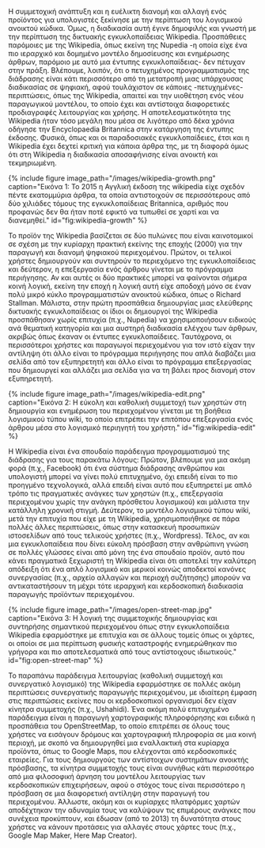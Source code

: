 Η συμμετοχική ανάπτυξη και η ευέλικτη διανομή και αλλαγή ενός προϊόντος
για υπολογιστές ξεκίνησε με την περίπτωση του λογισμικού ανοικτού
κώδικα. Όμως, η διαδικασία αυτή έγινε δημοφιλής και γνωστή με την
περίπτωση της δικτυακής εγκυκλοπαίδειας Wikipedia. Προσπάθειες παρόμοιες
με της Wikipedia, όπως εκείνη της Nupedia -η οποία είχε ένα πιο
ιεραρχικό και δομημένο μοντέλο δημοσίευσης και ενημέρωσης άρθρων,
παρόμοιο με αυτό μια έντυπης εγκυκλοπαίδειας- δεν πέτυχαν στην πράξη.
Βλέπουμε, λοιπόν, ότι ο πετυχημένος προγραμματισμός της διάδρασης είναι
κάτι περισσότερο από τη μετατροπή μιας υπάρχουσας διαδικασίας σε
ψηφιακή, αφού τουλάχιστον σε κάποιες -πετυχημένες- περιπτώσεις, όπως της
Wikipedia, απαιτεί και την υιοθέτηση ενός νέου παραγωγικού μοντέλου, το
οποίο έχει και αντίστοιχα διαφορετικές προδιαγραφές λειτουργίας και
χρήσης. Η αποτελεσματικότητα της Wikipedia ήταν τόσο μεγάλη που μέσα σε
λιγότερο από δέκα χρόνια οδήγησε την Encyclopaedia Britannica στην
κατάργηση της έντυπης έκδοσης. Φυσικά, όπως και οι παραδοσιακές
εγκυκλοπαίδειες, έτσι και η Wikipedia έχει δεχτεί κριτική για κάποια
άρθρα της, με τη διαφορά όμως ότι στη Wikipedia η διαδικασία
αποσαφήνισης είναι ανοικτή και τεκμηριωμένη.

{% include figure image_path="/images/wikipedia-growth.png" caption="Εικόνα 1: To 2015 η Αγγλική έκδοση της wikipedia είχε σχεδόν πέντε εκατομμύρια άρθρα, τα οποία αντιστοιχούν σε περισσότερους από δύο χιλιάδες τόμους της εγκυκλοπαίδειας Britannica, αριθμός που προφανώς δεν θα ήταν ποτέ εφικτό να τυπωθεί σε χαρτί και να διανεμηθεί." id="fig:wikipedia-growth" %}

Το προϊόν της Wikipedia βασίζεται σε δύο πυλώνες που είναι καινοτομικοί
σε σχέση με την κυρίαρχη πρακτική εκείνης της εποχής (2000) για την
παραγωγή και διανομή ψηφιακού περιεχομένου. Πρώτον, οι τελικοί χρήστες
δημιουργούν και συντηρούν το περιεχόμενο της εγκυκλοπαίδειας και
δεύτερον, η επεξεργασία ενός άρθρου γίνεται με το πρόγραμμα περιήγησης.
Αν και αυτές οι δύο πρακτικές μπορεί να φαίνονται σήμερα κοινή λογική,
εκείνη την εποχή η λογική αυτή είχε αποδοχή μόνο σε έναν πολύ μικρό
κύκλο προγραμματιστών ανοικτού κώδικα, όπως ο Richard Stallman. Μάλιστα,
στην πρώτη προσπάθεια δημιουργίας μιας ελεύθερης δικτυακής
εγκυκλοπαίδειας οι ίδιοι οι δημιουργοί της Wikipedia προσπάθησαν χωρίς
επιτυχία (π.χ., Nupedia) να χρησιμοποιήσουν ειδικούς ανά θεματική
κατηγορία και μια αυστηρή διαδικασία ελέγχου των άρθρων, ακριβώς όπως
έκαναν οι έντυπες εγκυκλοπαίδειες. Ταυτόχρονα, οι περισσότεροι χρήστες
και παραγωγοί περιεχομένου για τον ιστό είχαν την αντίληψη ότι άλλο
είναι το πρόγραμμα περιήγησης που απλά διαβάζει μια σελίδα από τον
εξυπηρετητή και άλλο είναι το πρόγραμμα επεξεργασίας που δημιουργεί και
αλλάζει μια σελίδα για να τη βάλει προς διανομή στον εξυπηρετητή.

{% include figure image_path="/images/wikipedia-edit.png" caption="Εικόνα 2: Η εύκολη και καθολική συμμετοχή των χρηστών στη δημιουργία και ενημέρωση του περιεχομένου γίνεται με τη βοήθεια λογισμικού τύπου wiki, το οποίο επιτρέπει την επιτόπου επεξεργασία ενός άρθρου μέσα στο λογισμικό περιηγητή του χρήστη." id="fig:wikipedia-edit" %}

H Wikipedia είναι ένα σπουδαίο παράδειγμα προγραμματισμού της διάδρασης
για τους παρακάτω λόγους: Πρώτον, βλέπουμε για μια ακόμη φορά (π.χ.,
Facebook) ότι ένα σύστημα διάδρασης ανθρώπου και υπολογιστή μπορεί να
γίνει πολύ επιτυχημένο, όχι επειδή είναι το πιο προηγμένο τεχνολογικά,
αλλά επειδή είναι αυτό που εξυπηρετεί με απλό τρόπο τις πραγματικές
ανάγκες των χρηστών (π.χ., επεξεργασία περιεχομένου χωρίς την ανάγκη
πρόσθετου λογισμικού) και μάλιστα την κατάλληλη χρονική στιγμή.
Δεύτερον, το μοντέλο λογισμικού τύπου wiki, μετά την επιτυχία που είχε
με τη Wikipedia, χρησιμοποιήθηκε σε πάρα πολλές άλλες περιπτώσεις, όπως
στην κατασκευή προσωπικών ιστοσελίδων από τους τελικούς χρήστες (π.χ.,
Wordpress). Τέλος, αν και μια εγκυκλοπαίδεια που δίνει εύκολη πρόσβαση
στην ανθρώπινη γνώση σε πολλές γλώσσες είναι από μόνη της ένα σπουδαίο
προϊόν, αυτό που κάνει πραγματικά ξεχωριστή τη Wikipedia είναι ότι
αποτελεί την καλύτερη απόδειξη ότι ένα απλό λογισμικό και μερικοί κοινώς
αποδεκτοί κανόνες συνεργασίας (π.χ., αρχείο αλλαγών και περιοχή
συζήτησης) μπορούν να αντικαταστήσουν τη μέχρι τότε ιεραρχική και
κερδοσκοπική διαδικασία παραγωγής προϊόντων περιεχομένου.

{% include figure image_path="/images/open-street-map.jpg" caption="Εικόνα 3: Η λογική της συμμετοχικής δημιουργίας και συντηρήσης σημαντικού περιεχομένου όπως στην εγκυκλοπαίδεια Wikipedia εφαρμόστηκε με επιτυχία και σε άλλους τομείς όπως οι χάρτες, οι οποίοι σε μια περίπτωση φυσικής καταστροφής ενημερώθηκαν πιο γρήγορα και πιο αποτελεσματικά από τους αντίστοιχους ιδιωτικούς." id="fig:open-street-map" %}

Το παραπάνω παράδειγμα λειτουργίας (καθολική συμμετοχή και συνεργατικό
λογισμικό) της Wikipedia εφαρμόστηκε σε πολλές ακόμη περιπτώσεις
συνεργατικής παραγωγής περιεχομένου, με ιδιαίτερη έμφαση στις
περιπτώσεις εκείνες που οι κερδοσκοπικοί οργανισμοί δεν είχαν κίνητρα
συμμετοχής (π.χ., Ushahidi). Ένα ακόμη πολύ επιτυχημένο παράδειγμα είναι
η παραγωγή χαρτογραφικής πληροφόρησης και ειδικά η προσπάθεια του
OpenStreetMap, το οποίο επιτρέπει σε όλους τους χρήστες να εισάγουν
δρόμους και χαρτογραφική πληροφορία σε μια κοινή περιοχή, με σκοπό να
δημιουργηθεί μια εναλλακτική στα κυρίαρχα προϊόντα, όπως το Google Maps,
που ελέγχονται από κερδοσκοπικές εταιρείες. Για τους δημιουργούς των
αντίστοιχων συστημάτων ανοικτής πρόσβασης, τα κίνητρα συμμετοχής τους
είναι συνήθως κάτι περισσότερο από μια φιλοσοφική άρνηση του μοντέλου
λειτουργίας των κερδοσκοπικών επιχειρήσεων, αφού ο στόχος τους είναι
περισσότερο η πρόσβαση σε μια διαφορετική αντίληψη στην παραγωγή του
περιεχομένου. Άλλωστε, ακόμη και οι κυρίαρχες πλατφόρμες χαρτών
αποδέχτηκαν την αδυναμία τους να καλύψουν τις επιμέρους ανάγκες που
συνέχεια προκύπτουν, και έδωσαν (από το 2013) τη δυνατότητα στους
χρήστες να κάνουν προτάσεις για αλλαγές στους χάρτες τους (π.χ., Google
Map Maker, Here Map Creator).
